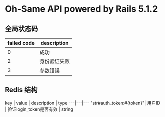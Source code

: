 # Oh-Same API powered by Rails 5.1.2


## 全局状态码

failed code | description
---|---
0| 成功
2| 身份验证失败
3| 参数错误

## Redis 结构

key | value | description | type
---|---|---
"str#auth_token:#{token}"| 用户ID | 验证login_token是否有效 | string